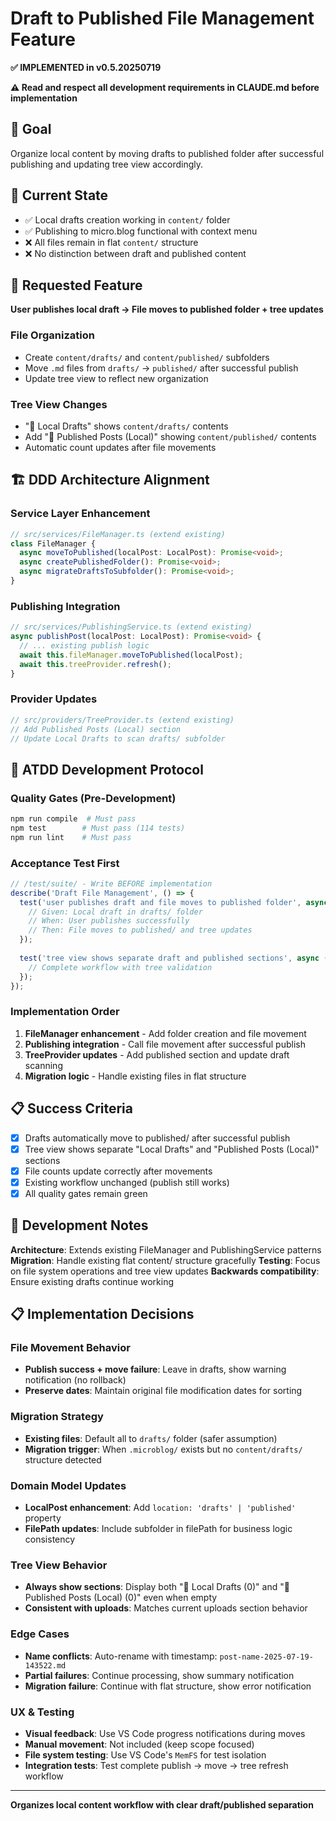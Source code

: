 # Draft to Published File Management Feature

**✅ IMPLEMENTED in v0.5.20250719**

**⚠️ Read and respect all development requirements in CLAUDE.md before implementation**

## 🎯 Goal
Organize local content by moving drafts to published folder after successful publishing and updating tree view accordingly.

## 📝 Current State
- ✅ Local drafts creation working in `content/` folder
- ✅ Publishing to micro.blog functional with context menu
- ❌ All files remain in flat `content/` structure
- ❌ No distinction between draft and published content

## 🚀 Requested Feature

**User publishes local draft → File moves to published folder + tree updates**

### File Organization
- Create `content/drafts/` and `content/published/` subfolders
- Move `.md` files from `drafts/` → `published/` after successful publish
- Update tree view to reflect new organization

### Tree View Changes
- "📝 Local Drafts" shows `content/drafts/` contents
- Add "📄 Published Posts (Local)" showing `content/published/` contents
- Automatic count updates after file movements

## 🏗️ DDD Architecture Alignment

### Service Layer Enhancement
```typescript
// src/services/FileManager.ts (extend existing)
class FileManager {
  async moveToPublished(localPost: LocalPost): Promise<void>;
  async createPublishedFolder(): Promise<void>;
  async migrateDraftsToSubfolder(): Promise<void>;
}
```

### Publishing Integration
```typescript
// src/services/PublishingService.ts (extend existing)
async publishPost(localPost: LocalPost): Promise<void> {
  // ... existing publish logic
  await this.fileManager.moveToPublished(localPost);
  await this.treeProvider.refresh();
}
```

### Provider Updates
```typescript
// src/providers/TreeProvider.ts (extend existing)
// Add Published Posts (Local) section
// Update Local Drafts to scan drafts/ subfolder
```

## 🧪 ATDD Development Protocol

### Quality Gates (Pre-Development)
```bash
npm run compile  # Must pass
npm test        # Must pass (114 tests)
npm run lint    # Must pass
```

### Acceptance Test First
```typescript
// /test/suite/ - Write BEFORE implementation
describe('Draft File Management', () => {
  test('user publishes draft and file moves to published folder', async () => {
    // Given: Local draft in drafts/ folder
    // When: User publishes successfully
    // Then: File moves to published/ and tree updates
  });
  
  test('tree view shows separate draft and published sections', async () => {
    // Complete workflow with tree validation
  });
});
```

### Implementation Order
1. **FileManager enhancement** - Add folder creation and file movement
2. **Publishing integration** - Call file movement after successful publish
3. **TreeProvider updates** - Add published section and update draft scanning
4. **Migration logic** - Handle existing files in flat structure

## 📋 Success Criteria

- [x] Drafts automatically move to published/ after successful publish
- [x] Tree view shows separate "Local Drafts" and "Published Posts (Local)" sections
- [x] File counts update correctly after movements
- [x] Existing workflow unchanged (publish still works)
- [x] All quality gates remain green

## 🚧 Development Notes

**Architecture**: Extends existing FileManager and PublishingService patterns
**Migration**: Handle existing flat content/ structure gracefully
**Testing**: Focus on file system operations and tree view updates
**Backwards compatibility**: Ensure existing drafts continue working

## 📋 Implementation Decisions

### File Movement Behavior
- **Publish success + move failure**: Leave in drafts, show warning notification (no rollback)
- **Preserve dates**: Maintain original file modification dates for sorting

### Migration Strategy
- **Existing files**: Default all to `drafts/` folder (safer assumption)
- **Migration trigger**: When `.microblog/` exists but no `content/drafts/` structure detected

### Domain Model Updates
- **LocalPost enhancement**: Add `location: 'drafts' | 'published'` property
- **FilePath updates**: Include subfolder in filePath for business logic consistency

### Tree View Behavior
- **Always show sections**: Display both "📝 Local Drafts (0)" and "📄 Published Posts (Local) (0)" even when empty
- **Consistent with uploads**: Matches current uploads section behavior

### Edge Cases
- **Name conflicts**: Auto-rename with timestamp: `post-name-2025-07-19-143522.md`
- **Partial failures**: Continue processing, show summary notification
- **Migration failure**: Continue with flat structure, show error notification

### UX & Testing
- **Visual feedback**: Use VS Code progress notifications during moves
- **Manual movement**: Not included (keep scope focused)
- **File system testing**: Use VS Code's `MemFS` for test isolation
- **Integration tests**: Test complete publish → move → tree refresh workflow

---

**Organizes local content workflow with clear draft/published separation**